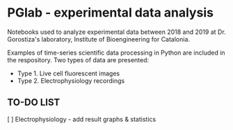 # PGlab - experimental data analysis

Notebooks used to analyze experimental data between 2018 and 2019 at Dr. Gorostiza's laboratory, Institute of Bioengineering for Catalonia.

Examples of time-series scientific data processing in Python are included in the respository. Two types of data are presented:

  * Type 1. Live cell fluorescent images <br>
  * Type 2. Electrophysiology recordings



## TO-DO LIST

 [ ] Electrophysiology - add result graphs & statistics
